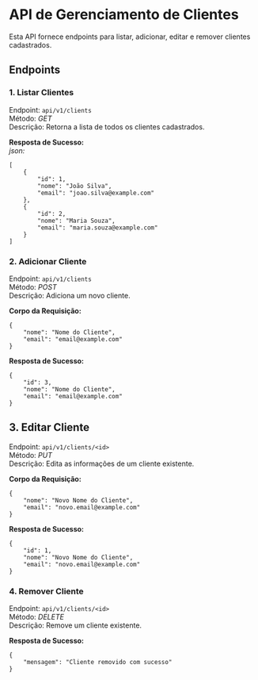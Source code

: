 # API de Gerenciamento de Clientes
Esta API fornece endpoints para listar, adicionar, editar e remover clientes cadastrados.

## Endpoints
### 1. Listar Clientes

Endpoint: `api/v1/clients`<br>
Método: _GET_<br>
Descrição: Retorna a lista de todos os clientes cadastrados.

**Resposta de Sucesso:**<br>_json:_
```
[
    {
        "id": 1,
        "nome": "João Silva",
        "email": "joao.silva@example.com"
    },
    {
        "id": 2,
        "nome": "Maria Souza",
        "email": "maria.souza@example.com"
    }
]
```

### 2. Adicionar Cliente
Endpoint: `api/v1/clients`<br>
Método: _POST_<br>
Descrição: Adiciona um novo cliente.

**Corpo da Requisição:**
```
{
    "nome": "Nome do Cliente",
    "email": "email@example.com"
}
```
**Resposta de Sucesso:**
```
{
    "id": 3,
    "nome": "Nome do Cliente",
    "email": "email@example.com"
}
```

## 3. Editar Cliente
Endpoint: `api/v1/clients/<id>`<br>
Método: _PUT_<br>
Descrição: Edita as informações de um cliente existente.

**Corpo da Requisição:**
```
{
    "nome": "Novo Nome do Cliente",
    "email": "novo.email@example.com"
}
```
**Resposta de Sucesso:**
```
{
    "id": 1,
    "nome": "Novo Nome do Cliente",
    "email": "novo.email@example.com"
}
```
### 4. Remover Cliente
Endpoint: `api/v1/clients/<id>`<br>
Método: _DELETE_<br>
Descrição: Remove um cliente existente.

**Resposta de Sucesso:**
```
{
    "mensagem": "Cliente removido com sucesso"
}
```
